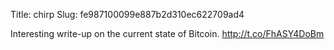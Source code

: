 Title: chirp
Slug: fe987100099e887b2d310ec622709ad4

Interesting write-up on the current state of Bitcoin. <a href="http://t.co/FhASY4DoBm">http://t.co/FhASY4DoBm</a>
